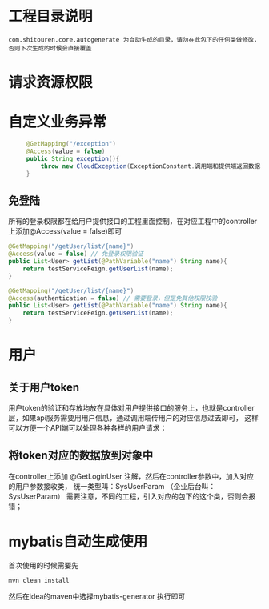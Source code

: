 

#  工程目录说明
    com.shitouren.core.autogenerate 为自动生成的目录，请勿在此包下的任何类做修改，否则下次生成的时候会直接覆盖

#  请求资源权限


# 自定义业务异常

```java
     @GetMapping("/exception")
     @Access(value = false)
     public String exception(){
         throw new CloudException(ExceptionConstant.调用端和提供端返回数据格式不一致);
     }
```

## 免登陆

所有的登录权限都在给用户提供接口的工程里面控制，在对应工程中的controller上添加@Access(value = false)即可

```java
@GetMapping("/getUser/list/{name}")
@Access(value = false) // 免登录权限验证
public List<User> getList(@PathVariable("name") String name){
    return testServiceFeign.getUserList(name);
}
```

```java
@GetMapping("/getUser/list/{name}")
@Access(authentication = false) // 需要登录，但是免其他权限校验
public List<User> getList(@PathVariable("name") String name){
    return testServiceFeign.getUserList(name);
}
```

# 用户

## 关于用户token

   用户token的验证和存放均放在具体对用户提供接口的服务上，也就是controller层，如果api服务需要用用户信息，通过调用端传用户的对应信息过去即可，
这样可以方便一个API端可以处理各种各样的用户请求；

## 将token对应的数据放到对象中
   在controller上添加 @GetLoginUser 注解，然后在controller参数中，加入对应的用户参数接收类， 统一类型叫：SysUserParam （企业后台叫：SysUserParam） 
需要注意，不同的工程，引入对应的包下的这个类，否则会报错；




# mybatis自动生成使用

首次使用的时候需要先  

```
mvn clean install
```

然后在idea的maven中选择mybatis-generator 执行即可

